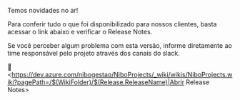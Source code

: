 Temos novidades no ar!

Para conferir tudo o que foi disponibilizado para nossos clientes, basta acessar o link abaixo e verificar o Release Notes.

Se você perceber algum problema com esta versão, informe diretamente ao time responsável pelo projeto através dos canais do slack.

:rocket: <https://dev.azure.com/nibogestao/NiboProjects/_wiki/wikis/NiboProjects.wiki?pagePath=/$(WikiFolder)/$(Release.ReleaseName)|Abrir Release Notes>
